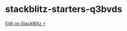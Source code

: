 # stackblitz-starters-q3bvds

[Edit on StackBlitz ⚡️](https://stackblitz.com/edit/stackblitz-starters-q3bvds)